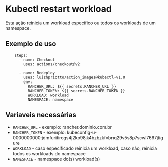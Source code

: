 # Kubectl restart workload

Esta ação reinicia um workload específico ou todos os workloads de um namespace.

## Exemplo de uso
```
    steps:
      - name: Checkout
        uses: actions/checkout@v2
      
      - name: Redeploy
        uses: luizhpriotto/action_images@kubectl-v1.0
        env: 
          RANCHER_URL: ${{ secrets.RANCHER_URL }}
          RANCHER_TOKEN: ${{ secrets.RANCHER_TOKEN }}
          WORKLOAD: workload
          NAMESPACE: namespace
```
## Variaveis necessárias
* `RANCHER_URL` - exemplo: rancher.dominio.com.br
* `RANCHER_TOKEN` - exemplo: kubeconfig-u-0000000000:jdmfuritirogs4j2kp98jk4bzbzkfvbnq29v5s8p7scwl7667jtigure
* `WORKLOAD` - caso especificado reinicia um workload, caso não, reinicia todos os workloads do namespace
* `NAMESPACE` - namespace do(s) workload(s)
